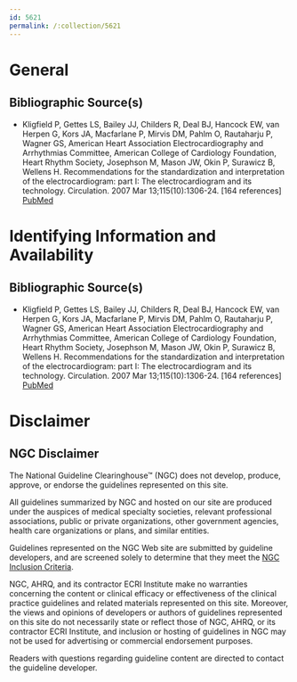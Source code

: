 ```yaml
---
id: 5621
permalink: /:collection/5621
---
```


# General

## Bibliographic Source(s)

- Kligfield P, Gettes LS, Bailey JJ, Childers R, Deal BJ, Hancock EW, van Herpen G, Kors JA, Macfarlane P, Mirvis DM, Pahlm O, Rautaharju P, Wagner GS, American Heart Association Electrocardiography and Arrhythmias Committee, American College of Cardiology Foundation, Heart Rhythm Society, Josephson M, Mason JW, Okin P, Surawicz B, Wellens H. Recommendations for the standardization and interpretation of the electrocardiogram: part I: The electrocardiogram and its technology. Circulation. 2007 Mar 13;115(10):1306-24. [164 references] [ PubMed ](http://www.ncbi.nlm.nih.gov/entrez/query.fcgi?cmd=Retrieve&db=pubmed&dopt=Abstract&list_uids=17322457)

# Identifying Information and Availability

## Bibliographic Source(s)

- Kligfield P, Gettes LS, Bailey JJ, Childers R, Deal BJ, Hancock EW, van Herpen G, Kors JA, Macfarlane P, Mirvis DM, Pahlm O, Rautaharju P, Wagner GS, American Heart Association Electrocardiography and Arrhythmias Committee, American College of Cardiology Foundation, Heart Rhythm Society, Josephson M, Mason JW, Okin P, Surawicz B, Wellens H. Recommendations for the standardization and interpretation of the electrocardiogram: part I: The electrocardiogram and its technology. Circulation. 2007 Mar 13;115(10):1306-24. [164 references] [ PubMed ](http://www.ncbi.nlm.nih.gov/entrez/query.fcgi?cmd=Retrieve&db=pubmed&dopt=Abstract&list_uids=17322457)

# Disclaimer

## NGC Disclaimer

The National Guideline Clearinghouse™ (NGC) does not develop, produce, approve, or endorse the guidelines represented on this site.

All guidelines summarized by NGC and hosted on our site are produced under the auspices of medical specialty societies, relevant professional associations, public or private organizations, other government agencies, health care organizations or plans, and similar entities.

Guidelines represented on the NGC Web site are submitted by guideline developers, and are screened solely to determine that they meet the [NGC Inclusion Criteria](/help-and-about/summaries/inclusion-criteria).

NGC, AHRQ, and its contractor ECRI Institute make no warranties concerning the content or clinical efficacy or effectiveness of the clinical practice guidelines and related materials represented on this site. Moreover, the views and opinions of developers or authors of guidelines represented on this site do not necessarily state or reflect those of NGC, AHRQ, or its contractor ECRI Institute, and inclusion or hosting of guidelines in NGC may not be used for advertising or commercial endorsement purposes.

Readers with questions regarding guideline content are directed to contact the guideline developer.

